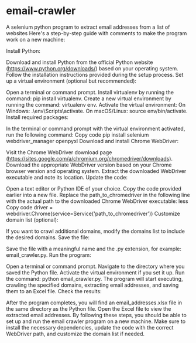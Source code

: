 # email-crawler
A selenium python program to extract email addresses from a list of websites
Here's a step-by-step guide with comments to make the program work on a new machine:

Install Python:

Download and install Python from the official Python website (https://www.python.org/downloads/) based on your operating system.
Follow the installation instructions provided during the setup process.
Set up a virtual environment (optional but recommended):

Open a terminal or command prompt.
Install virtualenv by running the command: pip install virtualenv.
Create a new virtual environment by running the command: virtualenv env.
Activate the virtual environment:
On Windows: .\env\Scripts\activate.
On macOS/Linux: source env/bin/activate.
Install required packages:

In the terminal or command prompt with the virtual environment activated, run the following command:
Copy code
pip install selenium webdriver_manager openpyxl
Download and install Chrome WebDriver:

Visit the Chrome WebDriver download page (https://sites.google.com/a/chromium.org/chromedriver/downloads).
Download the appropriate WebDriver version based on your Chrome browser version and operating system.
Extract the downloaded WebDriver executable and note its location.
Update the code:

Open a text editor or Python IDE of your choice.
Copy the code provided earlier into a new file.
Replace the path_to_chromedriver in the following line with the actual path to the downloaded Chrome WebDriver executable:
less
Copy code
driver = webdriver.Chrome(service=Service('path_to_chromedriver'))
Customize domain list (optional):

If you want to crawl additional domains, modify the domains list to include the desired domains.
Save the file:

Save the file with a meaningful name and the .py extension, for example: email_crawler.py.
Run the program:

Open a terminal or command prompt.
Navigate to the directory where you saved the Python file.
Activate the virtual environment if you set it up.
Run the command: python email_crawler.py.
The program will start executing, crawling the specified domains, extracting email addresses, and saving them to an Excel file.
Check the results:

After the program completes, you will find an email_addresses.xlsx file in the same directory as the Python file.
Open the Excel file to view the extracted email addresses.
By following these steps, you should be able to set up and run the email crawler program on a new machine. 
Make sure to install the necessary dependencies, update the code with the correct WebDriver path, and customize the domain list if needed.
